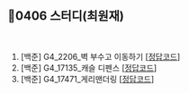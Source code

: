 ## 📘0406 스터디(최원재)
</br>

1. [백준] G4_2206_벽 부수고 이동하기 [[정답코드](https://github.com/daejeon5-algostudy/AlgorithmStudy/blob/main/%EC%8A%A4%ED%84%B0%EB%94%94/0406/%EC%B5%9C%EC%9B%90%EC%9E%AC/Main_bj_2206_%EB%B2%BD%EB%B6%80%EC%88%98%EA%B3%A0%EC%9D%B4%EB%8F%99%ED%95%98%EA%B8%B0_bfs2.java)]
2. [백준] G4_17135_캐슬 디펜스 [[정답코드](https://github.com/daejeon5-algostudy/AlgorithmStudy/blob/main/%EC%8A%A4%ED%84%B0%EB%94%94/0406/%EC%B5%9C%EC%9B%90%EC%9E%AC/Main_bj_17135_%EC%BA%90%EC%8A%AC%EB%94%94%ED%8E%9C%EC%8A%A4.java)]
3. [백준] G4_17471_게리맨더링 [[정답코드](https://github.com/daejeon5-algostudy/AlgorithmStudy/blob/main/%EC%8A%A4%ED%84%B0%EB%94%94/0406/%EC%B5%9C%EC%9B%90%EC%9E%AC/Main_bj_17471_%EA%B2%8C%EB%A6%AC%EB%A7%A8%EB%8D%94%EB%A7%81_%EB%8C%80%EC%A0%84_5%EB%B0%98_%EC%B5%9C%EC%9B%90%EC%9E%AC.java)]
